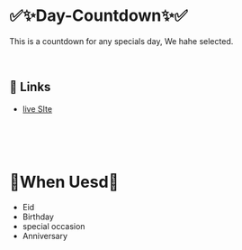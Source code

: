# ✅✨Day-Countdown✨✅ 

This is a countdown for any specials day, We hahe selected.  

<br>


## 🔗 Links
- [live SIte](https://ramadan-2023.netlify.app/)



<br>
<br>
<br>


# 💠When Uesd💠
- Eid
- Birthday
- special occasion
- Anniversary

<br>
